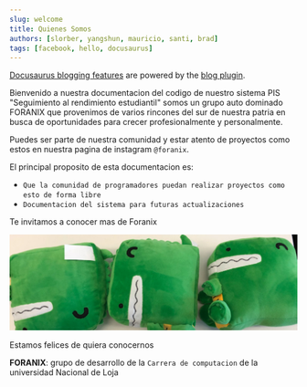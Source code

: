 ```yaml
---
slug: welcome
title: Quienes Somos
authors: [slorber, yangshun, mauricio, santi, brad]
tags: [facebook, hello, docusaurus]
---
```


[Docusaurus blogging features](https://docusaurus.io/docs/blog) are powered by the [blog plugin](https://docusaurus.io/docs/api/plugins/@docusaurus/plugin-content-blog).

Bienvenido a nuestra documentacion del codigo de nuestro sistema PIS "Seguimiento al rendimiento estudiantil" somos un grupo auto dominado FORANIX que provenimos de varios rincones del sur de nuestra patria en busca de oportunidades para crecer profesionalmente y personalmente.

Puedes ser parte de nuestra comunidad y estar atento de proyectos como estos en nuestra pagina de instagram `@foranix`.

El principal proposito de esta documentacion es:

- `Que la comunidad de programadores puedan realizar proyectos como esto de forma libre`
- `Documentacion del sistema para futuras actualizaciones`

Te invitamos a conocer mas de Foranix

![Docusaurus Plushie](./docusaurus-plushie-banner.jpeg)

Estamos felices de quiera conocernos

**FORANIX**: grupo de desarrollo de la `Carrera de computacion` de la universidad Nacional de Loja
